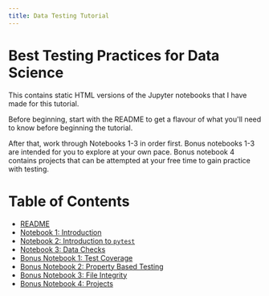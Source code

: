 ```yaml
---
title: Data Testing Tutorial
---
```


# Best Testing Practices for Data Science

This contains static HTML versions of the Jupyter notebooks that I have made for this tutorial.

Before beginning, start with the README to get a flavour of what you'll need to know before beginning the tutorial.

After that, work through Notebooks 1-3 in order first. Bonus notebooks 1-3 are intended for you to explore at your own pace. Bonus notebook 4 contains projects that can be attempted at your free time to gain practice with testing.

# Table of Contents

- [README](readme.html)
- [Notebook 1: Introduction](1-introduction.html)
- [Notebook 2: Introduction to `pytest`](2-pytest-introduction.html)
- [Notebook 3: Data Checks](3-data-checks.html)
- [Bonus Notebook 1: Test Coverage](bonus-1-test-coverage.html)
- [Bonus Notebook 2: Property Based Testing](bonus-2-property-based-testing.html)
- [Bonus Notebook 3: File Integrity](bonus-3-file-integrity.html)
- [Bonus Notebook 4: Projects](bonus-4-projects.html)

